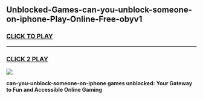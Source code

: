 
## Unblocked-Games-can-you-unblock-someone-on-iphone-Play-Online-Free-obyv1
<h3>
<a href="https://premium76.site?title=can-you-unblock-someone-on-iphone&ref=26A">CLICK TO PLAY</a></h3>
<hr>

<h3>
<a href="https://premium76.site?title=can-you-unblock-someone-on-iphone&ref=26A">CLICK 2 PLAY</a>
  
</h3>

<a href="https://premium76.site?title=can-you-unblock-someone-on-iphone&ref=26A"><img src="https://clearcache.store/games.png"></a>


**can-you-unblock-someone-on-iphone games unblocked: Your Gateway to Fun and Accessible Online Gaming**
